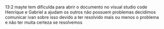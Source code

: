 13:2 mayte tem dificulda para abrir o documento no visual studio code
Henrique e Gabriel a ajudam
os outros não possuem problemas
decidimos comunicar ivan sobre isso devido a ter resolvido mais ou menos o problema e não ter muita certeza se resolvemos